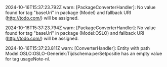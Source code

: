 2024-10-16T15:37:23.792Z warn: [PackageConverterHandler]: No value found for tag "baseUri" in package (Model) and fallback URI (http://todo.com/) will be assigned.

2024-10-16T15:37:23.794Z warn: [PackageConverterHandler]: No value found for tag "baseUri" in package (Model:OSLO) and fallback URI (http://todo.com/) will be assigned.

2024-10-16T15:37:23.811Z warn: [ConverterHandler]: Entity with path Model:OSLO:OSLO-Generiek:Tijdschema:perSetpositie has an empty value for tag usageNote-nl.

